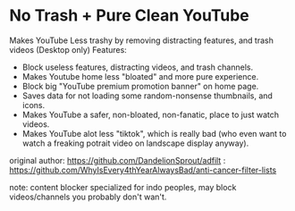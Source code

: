 # No Trash + Pure Clean YouTube
Makes YouTube Less trashy by removing distracting features, and trash videos (Desktop only)
Features:
+ Block useless features, distracting videos, and trash channels.
+ Makes Youtube home less "bloated" and more pure experience.
+ Block big "YouTube premium promotion banner" on home page.
+ Saves data for not loading some random-nonsense thumbnails, and icons.
+ Makes YouTube a safer, non-bloated, non-fanatic, place to just watch videos.
+ Makes YouTube alot less "tiktok", which is really bad (who even want to watch a freaking potrait video on landscape display anyway).

original author: https://github.com/DandelionSprout/adfilt
               : https://github.com/WhyIsEvery4thYearAlwaysBad/anti-cancer-filter-lists
               
note: content blocker specialized for indo peoples, may block videos/channels you probably don't wan't.
